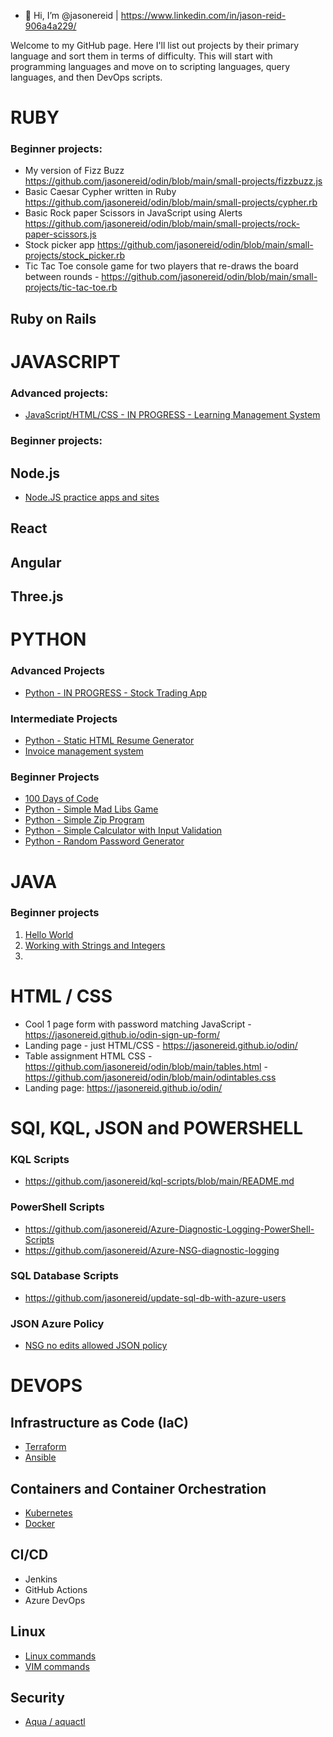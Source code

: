 - 👋 Hi, I’m @jasonereid | https://www.linkedin.com/in/jason-reid-906a4a229/

Welcome to my GitHub page. Here I'll list out projects by their primary language and sort them in terms of difficulty. This will start with programming languages and move on to scripting languages, query languages, and then DevOps scripts.

# RUBY

### Beginner projects:
- My version of Fizz Buzz https://github.com/jasonereid/odin/blob/main/small-projects/fizzbuzz.js
- Basic Caesar Cypher written in Ruby https://github.com/jasonereid/odin/blob/main/small-projects/cypher.rb
- Basic Rock paper Scissors in JavaScript using Alerts https://github.com/jasonereid/odin/blob/main/small-projects/rock-paper-scissors.js
- Stock picker app https://github.com/jasonereid/odin/blob/main/small-projects/stock_picker.rb
- Tic Tac Toe console game for two players that re-draws the board between rounds - https://github.com/jasonereid/odin/blob/main/small-projects/tic-tac-toe.rb

## Ruby on Rails


# JAVASCRIPT
### Advanced projects:
  - [JavaScript/HTML/CSS - IN PROGRESS - Learning Management System](https://github.com/jasonereid/lms)

### Beginner projects:

## Node.js
  - [Node.JS practice apps and sites](https://github.com/jasonereid/node-js-practice)

## React

## Angular

## Three.js

# PYTHON
### Advanced Projects
  - [Python - IN PROGRESS - Stock Trading App](https://github.com/jasonereid/Stock-trading-App)

### Intermediate Projects
  - [Python - Static HTML Resume Generator](https://github.com/jasonereid/static-html-resume-project)
  - [Invoice management system]()

### Beginner Projects
  - [100 Days of Code](https://github.com/jasonereid/100daysofcode/blob/main/README.md)
  - [Python - Simple Mad Libs Game](https://github.com/jasonereid/mad-libs-game)
  - [Python - Simple Zip Program](https://github.com/jasonereid/Python-zip-project)
  - [Python - Simple Calculator with Input Validation](https://github.com/jasonereid/Simple-calculator-with-input-validation)
  - [Python - Random Password Generator](https://github.com/jasonereid/Random-password-generator)

# JAVA
### Beginner projects
1. [Hello World](https://github.com/jasonereid/java/blob/main/helloworld)
2. [Working with Strings and Integers](https://github.com/jasonereid/java/blob/main/variables-strings-and-ints)
3. 


# HTML / CSS
- Cool 1 page form with password matching JavaScript - https://jasonereid.github.io/odin-sign-up-form/
- Landing page - just HTML/CSS - https://jasonereid.github.io/odin/
- Table assignment HTML CSS - https://github.com/jasonereid/odin/blob/main/tables.html - https://github.com/jasonereid/odin/blob/main/odintables.css
- Landing page: https://jasonereid.github.io/odin/

# SQl, KQL, JSON and POWERSHELL
### KQL Scripts
  - https://github.com/jasonereid/kql-scripts/blob/main/README.md
### PowerShell Scripts
  - https://github.com/jasonereid/Azure-Diagnostic-Logging-PowerShell-Scripts
  - https://github.com/jasonereid/Azure-NSG-diagnostic-logging
### SQL Database Scripts 
  - https://github.com/jasonereid/update-sql-db-with-azure-users
### JSON Azure Policy
  - [NSG no edits allowed JSON policy](https://github.com/jasonereid/JSON-Azure-Policies/commit/076bac185b732d949397248f4c15e31cdea36da1)

# DEVOPS

## Infrastructure as Code (IaC)
- [Terraform](https://github.com/jasonereid/Terraform-Configs-Azure)
- [Ansible](https://github.com/jasonereid/ansible)

## Containers and Container Orchestration
- [Kubernetes](https://github.com/jasonereid/k8s)
- [Docker](https://github.com/jasonereid/docker)

## CI/CD
- Jenkins
- GitHub Actions
- Azure DevOps

## Linux
- [Linux commands](https://github.com/jasonereid/linux-commands)
- [VIM commands](https://github.com/jasonereid/linux-commands/blob/main/vim-commands)

## Security
- [Aqua / aquactl](https://github.com/jasonereid/aquactl)
